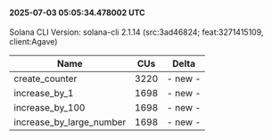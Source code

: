 #### 2025-07-03 05:05:34.478002 UTC

Solana CLI Version: solana-cli 2.1.14 (src:3ad46824; feat:3271415109, client:Agave)

| Name | CUs | Delta |
|------|------|-------|
| create_counter | 3220 | - new - |
| increase_by_1 | 1698 | - new - |
| increase_by_100 | 1698 | - new - |
| increase_by_large_number | 1698 | - new - |

